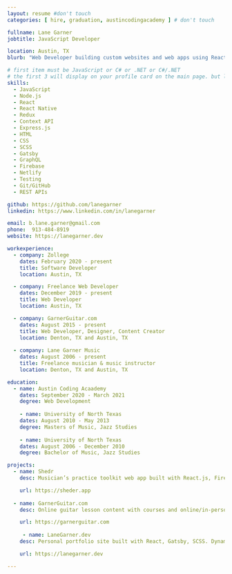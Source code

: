 ```yaml
---
layout: resume #don't touch
categories: [ hire, graduation, austincodingacademy ] # don't touch

fullname: Lane Garner
jobtitle: JavaScript Developer

location: Austin, TX
blurb: "Web Developer building custom websites and web apps using React, Node.js, Express, MySQL, JavaScript, HTML, CSS, and SCSS."

# first item must be JavaScript or C# or .NET or C#/.NET
# the first 3 will display on your profile card on the main page. but list as many as you want, they will be all be visible on your individual profile page
skills:
  - JavaScript
  - Node.js
  - React
  - React Native
  - Redux
  - Context API
  - Express.js
  - HTML
  - CSS
  - SCSS
  - Gatsby
  - GraphQL
  - Firebase
  - Netlify
  - Testing
  - Git/GitHub
  - REST APIs

github: https://github.com/lanegarner
linkedin: https://www.linkedin.com/in/lanegarner

email: b.lane.garner@gmail.com 
phone:  913-484-8919
website: https://lanegarner.dev

workexperience:
  - company: Zollege
    dates: February 2020 - present
    title: Software Developer
    location: Austin, TX

  - company: Freelance Web Developer
    dates: December 2019 - present
    title: Web Developer
    location: Austin, TX

  - company: GarnerGuitar.com
    dates: August 2015 - present
    title: Web Developer, Designer, Content Creator
    location: Denton, TX and Austin, TX
    
  - company: Lane Garner Music
    dates: August 2006 - present
    title: Freelance musician & music instructor
    location: Denton, TX and Austin, TX

education:
  - name: Austin Coding Acaademy
    dates: September 2020 - March 2021
    degree: Web Development
    
    - name: University of North Texas
    dates: August 2010 - May 2013
    degree: Masters of Music, Jazz Studies
    
    - name: University of North Texas
    dates: August 2006 - December 2010
    degree: Bachelor of Music, Jazz Studies

projects:
  - name: Shedr
    desc: Musician’s practice toolkit web app built with React.js, Firebase Realtime Database (No SQL). Global state handled with Context API. Email, Google & Facebook Authentication (user login authentication)

    url: https://sheder.app
    
  - name: GarnerGuitar.com
    desc: Online guitar lesson content with courses and online/in-person lesson advertising built with JavaScript, CSS, and HTML

    url: https://garnerguitar.com
    
     - name: LaneGarner.dev
    desc: Personal portfolio site built with React, Gatsby, SCSS. Dynamically generated blog using GraphQL to display Markdown files as HTML pages.

    url: https://lanegarner.dev

---
```

